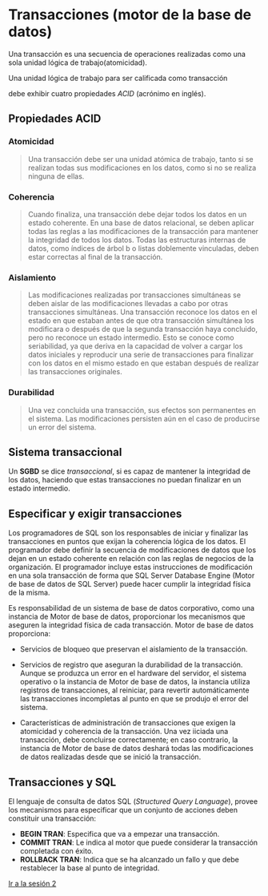 Transacciones (motor de la base de datos)
========================================================================

Una transacción es una secuencia de operaciones realizadas como una 
sola unidad lógica de trabajo(atomicidad).

Una unidad lógica de trabajo para ser calificada como transacción 

debe exhibir cuatro propiedades _ACID_ (acrónimo en inglés).


Propiedades **ACID**
------------------------------------------------------------------------


### Atomicidad
> Una transacción debe ser una unidad atómica de trabajo, tanto si se realizan todas sus modificaciones en los datos, como si no se realiza ninguna de ellas.

### Coherencia
>Cuando finaliza, una transacción debe dejar todos los datos en un estado coherente. En una base de datos relacional, se deben aplicar todas las reglas a las modificaciones de la transacción para mantener la integridad de todos los datos. Todas las estructuras internas de datos, como índices de árbol b o listas doblemente vinculadas, deben estar correctas al final de la transacción.
    
### Aislamiento
> Las modificaciones realizadas por transacciones simultáneas se deben aislar de las modificaciones llevadas a cabo por otras transacciones simultáneas. Una transacción reconoce los datos en el estado en que estaban antes de que otra transacción simultánea los modificara o después de que la segunda transacción haya concluido, pero no reconoce un estado intermedio. Esto se conoce como seriabilidad, ya que deriva en la capacidad de volver a cargar los datos iniciales y reproducir una serie de transacciones para finalizar con los datos en el mismo estado en que estaban después de realizar las transacciones originales.

### Durabilidad
>Una vez concluida una transacción, sus efectos son permanentes en el sistema. Las modificaciones persisten aún en el caso de producirse un error del sistema.


Sistema transaccional
------------------------------------------------------------------------
Un **SGBD** se dice _transaccional_, si es capaz de mantener la 
integridad de los datos, haciendo que estas transacciones no puedan finalizar en un estado intermedio.


Especificar y exigir transacciones
------------------------------------------------------------------------
Los programadores de SQL son los responsables de iniciar y finalizar las transacciones en puntos que exijan la coherencia lógica de los datos. El programador debe definir la secuencia de modificaciones de datos que los dejan en un estado coherente en relación con las reglas de negocios de la organización. El programador incluye estas instrucciones de modificación en una sola transacción de forma que SQL Server Database Engine (Motor de base de datos de SQL Server) puede hacer cumplir la integridad física de la misma.

Es responsabilidad de un sistema de base de datos corporativo, como una instancia de Motor de base de datos, proporcionar los mecanismos que aseguren la integridad física de cada transacción. Motor de base de datos proporciona:

 - Servicios de bloqueo que preservan el aislamiento de la transacción.
 
 - Servicios de registro que aseguran la durabilidad de la transacción. Aunque se produzca un error en el hardware del servidor, el sistema operativo o la instancia de Motor de base de datos, la instancia utiliza registros de transacciones, al reiniciar, para revertir automáticamente las transacciones incompletas al punto en que se produjo el error del sistema.

 - Características de administración de transacciones que exigen la atomicidad y coherencia de la transacción. Una vez iiciada una transacción, debe concluirse correctamente; en caso contrario, la instancia de Motor de base de datos deshará todas las modificaciones de datos realizadas desde que se inició la transacción.


Transacciones y SQL
------------------------------------------------------------------------

El lenguaje de consulta de datos SQL (_Structured Query Language_), provee los mecanismos para especificar que un conjunto de acciones deben constituir una transacción:

 - **BEGIN TRAN**: Especifica que va a empezar una transacción.
 - **COMMIT TRAN**: Le indica al motor que puede considerar la transacción completada con éxito.
 - **ROLLBACK TRAN**: Indica que se ha alcanzado un fallo y que debe restablecer la base al punto de integridad.



[Ir a la sesión 2](./dia_02_transacciones_y_operaciones_atomicas)